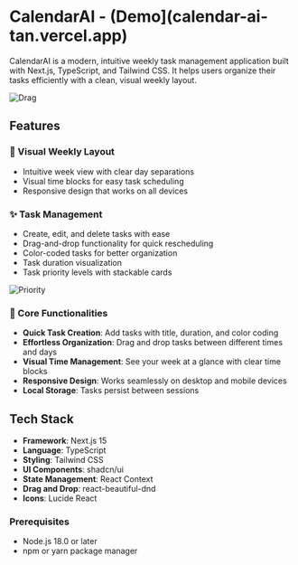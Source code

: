 # CalendarAI - (Demo](calendar-ai-tan.vercel.app)

CalendarAI is a modern, intuitive weekly task management application built with Next.js, TypeScript, and Tailwind CSS. It helps users organize their tasks efficiently with a clean, visual weekly layout.

![Drag](https://github.com/user-attachments/assets/c60bbd7e-6f9a-4e5d-b035-dd1d22b3aa5c)

## Features

### 📅 Visual Weekly Layout
- Intuitive week view with clear day separations
- Visual time blocks for easy task scheduling
- Responsive design that works on all devices

### ✨ Task Management
- Create, edit, and delete tasks with ease
- Drag-and-drop functionality for quick rescheduling
- Color-coded tasks for better organization
- Task duration visualization
- Task priority levels with stackable cards

![Priority](https://github.com/user-attachments/assets/278d56f2-a434-4159-8e70-1011e9b40178)

### 🎯 Core Functionalities
- **Quick Task Creation**: Add tasks with title, duration, and color coding
- **Effortless Organization**: Drag and drop tasks between different times and days
- **Visual Time Management**: See your week at a glance with clear time blocks
- **Responsive Design**: Works seamlessly on desktop and mobile devices
- **Local Storage**: Tasks persist between sessions

## Tech Stack

- **Framework**: Next.js 15
- **Language**: TypeScript
- **Styling**: Tailwind CSS
- **UI Components**: shadcn/ui
- **State Management**: React Context
- **Drag and Drop**: react-beautiful-dnd
- **Icons**: Lucide React


### Prerequisites

- Node.js 18.0 or later
- npm or yarn package manager

